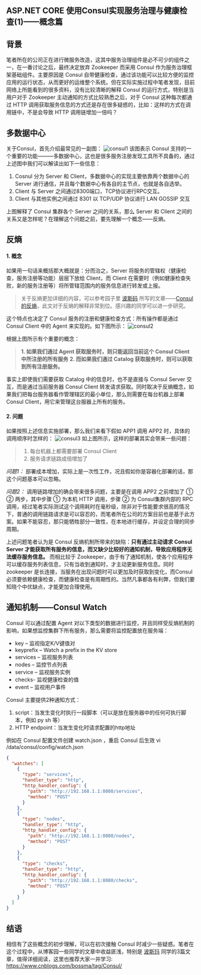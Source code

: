 ## ASP.NET CORE 使用Consul实现服务治理与健康检查(1)——概念篇

## 背景
笔者所在的公司正在进行微服务改造，这其中服务治理组件是必不可少的组件之一，在一番讨论之后，最终决定放弃 Zookeeper 而采用 Consul 作为服务治理框架基础组件。主要原因是 Consul 自带健康检查，通过该功能可以比较方便的监控应用的运行状态，从而更好的运维整个系统。但在实际实施过程中笔者发现，目前网络上所能看到的很多资料，没有比较清晰的解释 Consul 的运行方式，特别是当用户对于 Zookeeper 主动通知的方式比较熟悉之后，对于 Consul 这种每次都通过 HTTP 调用获取服务信息的方式还是存在很多疑惑的，比如：这样的方式在调用链中，不是会导致 HTTP 调用链增加一倍吗？

## 多数据中心
关于Consul，首先介绍最常见的一副图：
![consul1](/img/consul1.png)
该图表示 Consul 支持的一个重要的功能———多数据中心，这也是很多服务注册发现工具所不具备的，通过上述图中我们可以解读出如下一些信息：
1. Cosnul 分为 Server 和 Client，多数据中心的实现主要依靠两个数据中心的 Server 进行通信，并且每个数据中心有各自的主节点，也就是各自选举。
2. Client 与 Server 之间通过8300端口，TCP协议进行RPC交互。
3. Client 与其他实例之间通过 8301 以 TCP/UDP 协议进行 LAN GOSSIP 交互

上图解释了 Consul 集群各个 Server 之间的关系，那么 Server 和 Client 之间的关系又是怎样呢？在理解这个问题之前，要先理解一个概念——反熵。

## 反熵

#### 1. 概念
如果用一句话来概括那大概就是：分而治之，Server 将服务的管辖权（健康检查，服务注册等功能）层层下放给 Client，而 Client 在需要时（例如健康检查失败，新的服务注册等）将所管辖范围内的服务信息进行转发或上报。

>关于反熵更加详细的内容，可以参考园子里 [波斯码](https://www.cnblogs.com/bossma/tag/Consul/) 所写的文章——[Consul的反熵](https://www.cnblogs.com/bossma/p/11354245.html)，此文对于反熵的解释非常到位。感兴趣的同学可以进一步研究。

这个特点也决定了 Consul 服务的注册和健康检查方式：所有操作都是通过 Consul Client 中的 Agent 来实现的。如下图所示：
![consul2](/img/consul2.png)

根据上图所示有个重要的概念：
> **1. 如果我们通过 Agent 获取服务时，则只能返回当前这个 Consul Client 中所注册的所有服务**
> **2. 而如果我们通过 Catalog 获取服务时，则可以获取到所有注册服务。**

事实上即使我们需要获取 Catalog 中的信息时，也不是直接与 Consul Server 交互，而是通过当前服务器 Consul Client 转发请求获取。同时取决于反熵概念，如果我们把每台服务器看作管理辖区的最小单位，那么则需要在每台机器上部署 Consul Client，用它来管理这台服器上所有的服务。

#### 2. 问题
如果按照上述信息实施部署，那么我们来看下假如 APP1 调用 APP2 时，具体的调用顺序时怎样的：
![consul3](/img/consul3.png)
如上图所示，这样的部署其实会带来一些问题：
>1. 每台机器上都需要部署 Consul Client
>2. 服务请求链路成倍增加了

*问题1：* 部署成本增加，实际上是一次性工作，况且假如你是容器化部署的话，那这个问题基本可以忽略。

*问题2：* 调用链路增加的确会带来很多问题，主要是在调用 APP2 之前增加了 ① ② 两步，其中步骤 ① 为本机 HTTP 调用，步骤 ② 为 Consul集群内部的 RPC 调用，经过笔者实际测试这个调用耗时在毫秒级，除非对于性能要求很高的情况下，普通的调用链路请求是可以容忍的，而笔者所在公司的方案目前也是基于此方案。如果不能容忍，那只能牺牲部分一致性，在本地进行缓存，并设定合理的同步周期。

上述问题笔者认为是 Consul 反熵机制所带来的缺陷：**只有通过主动请求 Consul Server 才能获取所有服务的信息，而又缺少比较好的通知机制，导致应用程序无法缓存服务信息。** 而相比较于 Zookeeper，由于有了通知机制，使各个应用程序可以缓存服务列表信息，只有当收到通知时，才主动更新服务信息。同时 zookeeper 是长连接，当服务在出现问题时可以更加及时获取到变化，而Consul 必须要依赖健康检查，而健康检查是有周期性的。当然凡事都各有利弊，但我们要知晓个中优缺点，才能更加合理使用。

## 通知机制——Consul Watch
Consul 可以通过配置 Agent 对以下类型的数据进行监控，并且同样受反熵机制的影响，如果想监控集群下所有服务，那么需要将监控配置放在服务端：
+ key – 监视指定K/V键值对
+ keyprefix – Watch a prefix in the KV store
+ services – 监视服务列表
+ nodes – 监控节点列表
+ service – 监视服务实例
+ checks- 监视健康检查的值
+ event – 监视用户事件

Consul 主要提供2种通知方式：
1. script：当发生变化时执行一段脚本（可以是放在服务器中的任何可执行脚本，例如 py sh 等）
2. HTTP endpoint：当发生变化时请求配置的http地址

例如在 Consul 配置文件创建 watch.json ，重启 Consul 后生效
vi /data/consul/config/watch.json
``` json
{
  "watches": [
    {
      "type": "services",
      "handler_type": "http",
      "http_handler_config": {
        "path": "http://192.168.1.1:8080/services",
        "method": "POST"
      }
    },
    {
      "type": "nodes",
      "handler_type": "http",
      "http_handler_config": {
        "path": "http://192.168.1.1:8080/nodes",
        "method": "POST"
      }
    },
    {
      "type": "checks",
      "handler_type": "http",
      "http_handler_config": {
        "path": "http://192.168.1.1:8080/checks",
        "method": "POST"
      }
    }
  ]
}
```

## 结语

相信有了这些概念的初步理解，可以在初次接触 Consul 时减少一些疑惑。笔者在这个过程中，从博客园一些同学的文章中收益匪浅，特别是 [波斯玛](https://www.cnblogs.com/bossma/) 同学的3篇文章，值得详细阅读，这里也推荐大家一并学习:
https://www.cnblogs.com/bossma/tag/Consul/